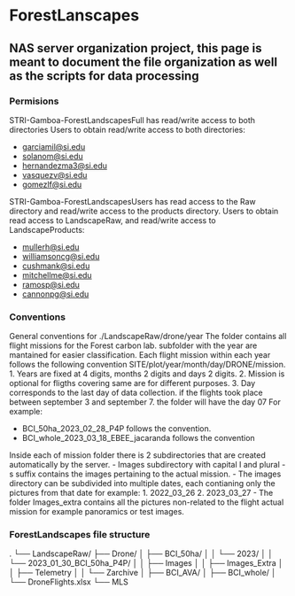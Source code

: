# ForestLanscapes
## NAS server organization project, this page is meant to document the file organization as well as the scripts for data processing

### Permisions

STRI-Gamboa-ForestLandscapesFull has read/write access to both directories
Users to obtain read/write access to both directories: 

- garciamil@si.edu
- solanom@si.edu
- hernandezma3@si.edu
- vasquezv@si.edu
- gomezlf@si.edu

STRI-Gamboa-ForestLandscapesUsers has read access to the Raw directory and read/write access to the products directory.
Users to obtain read access to LandscapeRaw, and read/write access to LandscapeProducts: 

- mullerh@si.edu
- williamsoncg@si.edu
- cushmank@si.edu
- mitchellme@si.edu
- ramosp@si.edu
- cannonpg@si.edu

### Conventions
General conventions for ./LandscapeRaw/drone/year
The folder contains all flight missions for the Forest carbon lab. subfolder with the year are mantained for easier classification.
Each flight mission within each year follows the following convention SITE/plot/year/month/day/DRONE/mission.
		1. Years are fixed at 4 digits, months 2 digits and days 2 digits.
		2. Mission is optional for fligths covering same are for different purposes.
		3. Day corresponds to the last day of data collection. if the flights took place between september 3 and september 7. the folder will have the day 07
For example:
- BCI_50ha_2023_02_28_P4P follows the convention. 
- BCI_whole_2023_03_18_EBEE_jacaranda follows the convention

Inside each of mission folder there is 2 subdirectories that are created automatically by the server. 
	- Images subdirectory with capital I and plural -s suffix contains the images pertaining to the actual mission. 
	- The images directory can be subdivided into multiple dates, each contianing only the pictures from that date for example:
			1. 2022_03_26
			2. 2023_03_27
	- The folder Images_extra contains all the pictures non-related to the flight actual mission for example panoramics or test images.


### ForestLandscapes file structure
.
└── LandscapeRaw/
    ├── Drone/
    │   ├── BCI_50ha/
    │   │   └── 2023/
    │   │       └── 2023_01_30_BCI_50ha_P4P/
    │   │           ├── Images
    │   │           ├── Images_Extra
    │   │           ├── Telemetry
    │   │           └── Zarchive
    │   ├── BCI_AVA/
    │   ├── BCI_whole/
    │   └── DroneFlights.xlsx
    └── MLS
